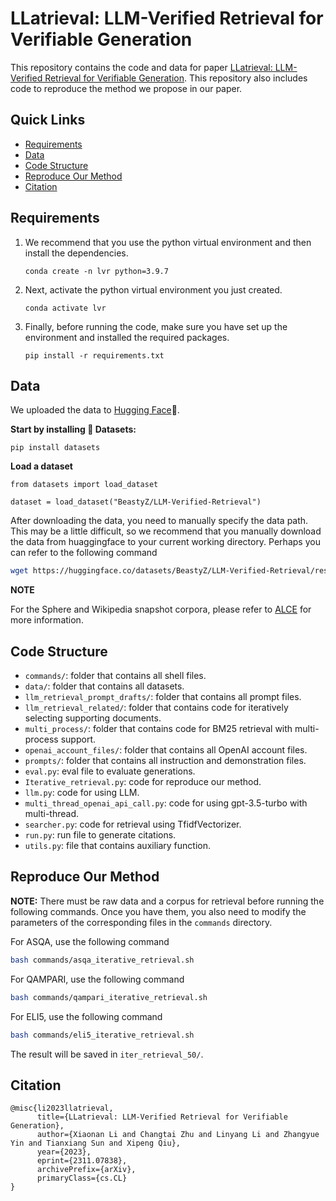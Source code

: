 # LLatrieval: LLM-Verified Retrieval for Verifiable Generation
This repository contains the code and data for paper [LLatrieval: LLM-Verified Retrieval for Verifiable Generation](https://arxiv.org/abs/2311.07838). This repository also includes code to reproduce the method we propose in our paper.


## Quick Links
- [Requirements](#requirements)
- [Data](#data)
- [Code Structure](#code-structure)
- [Reproduce Our Method](#reproduce-our-method)
- [Citation](#citation)


## Requirements
1. We recommend that you use the python virtual environment and then install the dependencies.
    ```
    conda create -n lvr python=3.9.7
    ```
2. Next, activate the python virtual environment you just created.
    ```
    conda activate lvr
    ```
3. Finally, before running the code, make sure you have set up the environment and installed the required packages.
    ```
    pip install -r requirements.txt
    ```

## Data
We uploaded the data to [Hugging Face](https://huggingface.co/datasets/BeastyZ/LLM-Verified-Retrieval)🤗. 

**Start by installing 🤗 Datasets:**
```
pip install datasets
```

**Load a dataset**
```
from datasets import load_dataset

dataset = load_dataset("BeastyZ/LLM-Verified-Retrieval")
```
After downloading the data, you need to manually specify the data path. This may be a little difficult, so we recommend that you manually download the data from huaggingface to your current working directory. Perhaps you can refer to the following command
```bash
wget https://huggingface.co/datasets/BeastyZ/LLM-Verified-Retrieval/resolve/main/origin/asqa_eval_dpr_top100.json?download=true
```

**NOTE**

For the Sphere and Wikipedia snapshot corpora, please refer to [ALCE](https://github.com/princeton-nlp/ALCE) for more information.


## Code Structure
* `commands/`: folder that contains all shell files.
* `data/`: folder that contains all datasets.
* `llm_retrieval_prompt_drafts/`: folder that contains all prompt files.
* `llm_retrieval_related/`: folder that contains code for iteratively selecting supporting documents.
* `multi_process/`: folder that contains code for BM25 retrieval with multi-process support.
* `openai_account_files/`: folder that contains all OpenAI account files.
* `prompts/`: folder that contains all instruction and demonstration files.
* `eval.py`: eval file to evaluate generations.
* `Iterative_retrieval.py`: code for reproduce our method.
* `llm.py`: code for using LLM.
* `multi_thread_openai_api_call.py`: code for using gpt-3.5-turbo with multi-thread.
* `searcher.py`: code for retrieval using TfidfVectorizer.
* `run.py`: run file to generate citations.
* `utils.py`: file that contains auxiliary function.


## Reproduce Our Method
**NOTE:** There must be raw data and a corpus for retrieval before running the following commands. Once you have them, you also need to modify the parameters of the corresponding files in the `commands` directory.

For ASQA, use the following command
```bash
bash commands/asqa_iterative_retrieval.sh
```

For QAMPARI, use the following command
```bash
bash commands/qampari_iterative_retrieval.sh
```

For ELI5, use the following command
```bash
bash commands/eli5_iterative_retrieval.sh
```

The result will be saved in `iter_retrieval_50/`.


## Citation
```
@misc{li2023llatrieval,
      title={LLatrieval: LLM-Verified Retrieval for Verifiable Generation}, 
      author={Xiaonan Li and Changtai Zhu and Linyang Li and Zhangyue Yin and Tianxiang Sun and Xipeng Qiu},
      year={2023},
      eprint={2311.07838},
      archivePrefix={arXiv},
      primaryClass={cs.CL}
}
```
